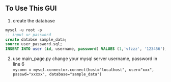 ## To Use This GUI

1. create the database 
```sql
mysql -u root -p  
-- input ur password  
create databse sample_data;  
source user_password.sql;  
INSERT INTO user (id, username, password) VALUES (1,'vfzzz', '123456');  
```
2. use main_page.py
change your mysql server username, password in line 6  
`myconn = mysql.connector.connect(host="localhost", user="xxx", passwd="xxxxx", database="sample_data")`   
